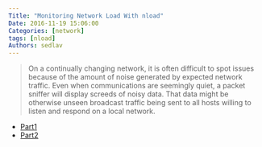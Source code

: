 ```yaml
---
Title: "Monitoring Network Load With nload"
Date: 2016-11-19 15:06:00
Categories: [network]
tags: [nload]
Authors: sedlav
---
```


> On a continually changing network, it is often difficult to spot issues because of the amount of noise generated by expected network traffic. Even when communications are seemingly quiet, a packet sniffer will display screeds of noisy data. That data might be otherwise unseen broadcast traffic being sent to all hosts willing to listen and respond on a local network.

* [Part1](https://www.linux.com/learn/monitoring-network-load-nload-part-1)
* [Part2](https://www.linux.com/learn/monitoring-network-load-nload-part-2)
